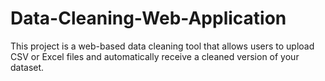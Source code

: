 # Data-Cleaning-Web-Application
This project is a web-based data cleaning tool that allows users to upload CSV or Excel files and automatically receive a cleaned version of your dataset.
